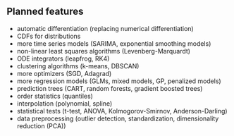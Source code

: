 ## Planned features
- automatic differentiation (replacing numerical differentiation)
- CDFs for distributions
- more time series models (SARIMA, exponential smoothing models)
- non-linear least squares algorithms (Levenberg-Marquardt)
- ODE integrators (leapfrog, RK4)
- clustering algorithms (k-means, DBSCAN)
- more optimizers (SGD, Adagrad)
- more regression models (GLMs, mixed models, GP, penalized models)
- prediction trees (CART, random forests, gradient boosted trees)
- order statistics (quantiles)
- interpolation (polynomial, spline)
- statistical tests (t-test, ANOVA, Kolmogorov-Smirnov, Anderson-Darling)
- data preprocessing (outlier detection, standardization, dimensionality reduction (PCA))
